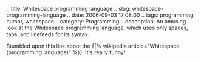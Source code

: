 .. title: Whitespace programming language
.. slug: whitespace-programming-language
.. date: 2006-09-03 17:08:00
.. tags: programming, humor, whitespace
.. category: Programming
.. description: An amusing look at the Whitespace programming language, which uses only spaces, tabs, and linefeeds for its syntax.

Stumbled upon this link about the {{% wikipedia article="Whitespace (programming language)" %}}. It's really funny!
